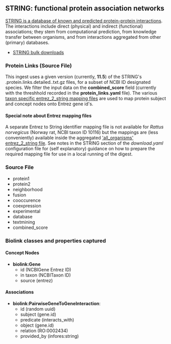 ## STRING: functional protein association networks

[STRING is a database of known and predicted protein-protein interactions](https://string-db.org/cgi/about). The interactions include direct (physical) and indirect (functional) associations; they stem from computational prediction, from knowledge transfer between organisms, and from interactions aggregated from other (primary) databases.

* [STRING bulk downloads](https://stringdb-static.org/download)

### Protein Links (Source File)

This ingest uses a given version (currently, **11.5**) of the STRING's <taxon>.protein.links.detailed.<version>.txt.gz files, for a subset of NCBI <taxon> ID designated species. We filter the input data on the **combined_score** field (currently with the threshhold recorded in the **protein_links.yaml** file). The various [taxon specific entrez_2_string mapping files](https://string-db.org/mapping_files/entrez) are used to map protein subject and concept nodes onto Entrez gene id's.

#### Special note about Entrez mapping files

A separate Entrez to String identifier mapping file is not available for _Rattus norvegicus_ (Norway rat, NCBI taxon ID 10116) but the mappings are (less conveniently) available inside the aggregated ['all_organisms' entrez_2_string file](https://string-db.org/mapping_files/entrez/all_organisms.entrez_2_string.2018.tsv.gz). See notes in the STRING section of the _download.yaml_ configuration file for (self explanatory) guidance on how to prepare the required mapping file for use in a local running of the digest.


### Source File

  * protein1
  * protein2
  * neighborhood
  * fusion
  * cooccurence
  * coexpression
  * experimental
  * database
  * textmining
  * combined_score

### Biolink classes and properties captured

#### Concept Nodes

* **biolink:Gene**
  * id (NCBIGene Entrez ID)
  * in taxon (NCBITaxon ID)
  * source (entrez)

#### Associations

* **biolink:PairwiseGeneToGeneInteraction**:
    * id (random uuid)
    * subject (gene.id)
    * predicate (interacts_with)
    * object (gene.id)
    * relation (RO:0002434)
    * provided_by (infores:string)
